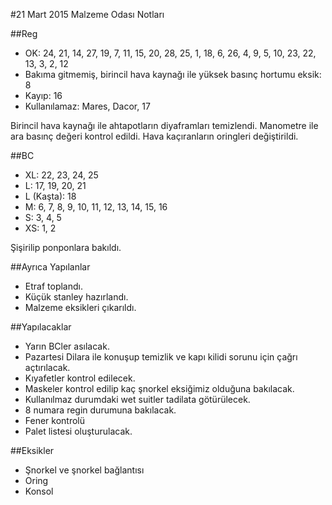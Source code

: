 #21 Mart 2015 Malzeme Odası Notları

##Reg

* OK: 24, 21, 14, 27, 19, 7, 11, 15, 20, 28, 25, 1, 18, 6, 26, 4, 9, 5, 10, 23, 22, 13, 3, 2, 12
* Bakıma gitmemiş, birincil hava kaynağı ile yüksek basınç hortumu eksik: 8
* Kayıp: 16
* Kullanılamaz: Mares, Dacor, 17

Birincil hava kaynağı ile ahtapotların diyaframları temizlendi. Manometre ile ara basınç değeri kontrol edildi. Hava kaçıranların oringleri değiştirildi.

##BC

* XL:           22, 23, 24, 25
* L:            17, 19, 20, 21
* L (Kaşta):    18
* M:            6, 7, 8, 9, 10, 11, 12, 13, 14, 15, 16
* S:            3, 4, 5
* XS:           1, 2

Şişirilip ponponlara bakıldı.

##Ayrıca Yapılanlar

* Etraf toplandı.
* Küçük stanley hazırlandı.
* Malzeme eksikleri çıkarıldı.

##Yapılacaklar

* Yarın BCler asılacak.
* Pazartesi Dilara ile konuşup temizlik ve kapı kilidi sorunu için çağrı açtırılacak.
* Kıyafetler kontrol edilecek.
* Maskeler kontrol edilip kaç şnorkel eksiğimiz olduğuna bakılacak.
* Kullanılmaz durumdaki wet suitler tadilata götürülecek.
* 8 numara regin durumuna bakılacak.
* Fener kontrolü
* Palet listesi oluşturulacak.

##Eksikler

* Şnorkel ve şnorkel bağlantısı
* Oring
* Konsol